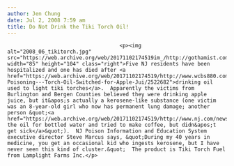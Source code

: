 ```yaml
---
author: Jen Chung
date: Jul 2, 2008 7:59 am
title: Do Not Drink the Tiki Torch Oil!
---
```


	
										<p><img alt="2008_06_tikitorch.jpg" src="https://web.archive.org/web/20171102174519im_/http://gothamist.com/attachments/jen/2008_06_tikitorch.jpg" width="85" height="104" class="right">Five NJ residents have been hospitalized and one has died after <a href="https://web.archive.org/web/20171102174519/http://www.wcbs880.com/Fatal-Poisoning---Torch-Oil-Switched-for-Apple-Jui/2522682">drinking oil used to light tiki torches</a>.  Apparently the victims from Burlington and Bergen Counties believed they were drinking apple juice, but it&apos;s actually a kerosene-like substance (one victim was an 8-year-old girl who now has permanent lung damage; another person &quot;<a href="https://web.archive.org/web/20171102174519/http://www.nj.com/news/ledger/topstories/index.ssf/2008/07/tikitorch_oil_kills_woman_and.html">mistook the oil for bottled water and tried to make coffee, but didn&apos;t get sick</a>&quot;).  NJ Poison Information and Education System executive director Steve Marcus says, &quot;During my 40 years in medicine, you get an occasional kid who ingests kerosene, but I have never seen this kind of cluster.&quot;  The product is Tiki Torch Fuel from Lamplight Farms Inc.</p>					
										
									
				